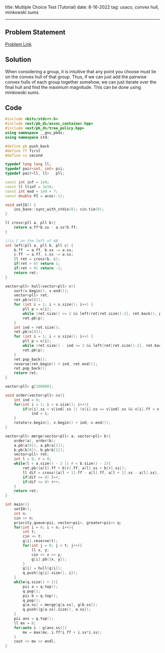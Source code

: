 title: Multiple Choice Test (Tutorial)
date: 8-16-2022
tag: usaco, convex hull, minkowski sums

---

## Problem Statement

[Problem Link](http://usaco.org/index.php?page=viewproblem2&cpid=1190)

## Solution

When considering a group, it is intuitive that any point you choose must lie on the convex hull of that group. Thus, if we can just add the pairwise convex hulls of each group together somehow, we can just iterate over the final hull and find the maximum magnitude. This can be done using minkowski sums.

## Code

```c++
#include <bits/stdc++.h>
#include <ext/pb_ds/assoc_container.hpp>
#include <ext/pb_ds/tree_policy.hpp>
using namespace __gnu_pbds;
using namespace std;

#define pb push_back
#define ff first
#define ss second

typedef long long ll;
typedef pair<int, int> pii;
typedef pair<ll, ll>   pll;

const int inf = 1e9;
const ll llinf = 1e18;
const int mod = 1e9 + 7;
const double PI = acos(-1);

void setIO() {
    ios_base::sync_with_stdio(0); cin.tie(0);
}

ll cross(pll a, pll b){
    return a.ff*b.ss - a.ss*b.ff;
}

//is C on the left of AB
int left(pll a, pll b, pll c) {
    b.ff -= a.ff, b.ss -= a.ss;
    c.ff -= a.ff, c.ss -= a.ss;
    ll ret = cross(b, c);
    if(ret > 0) return 1;
    if(ret < 0) return -1;
    return ret;
}

vector<pll> hull(vector<pll> v){
    sort(v.begin(), v.end());
    vector<pll> ret;
    ret.pb(v[0]);
    for (int i = 1; i < v.size(); i++) {
        pll p = v[i];
        while (ret.size() >= 2 && left(ret[ret.size()-2], ret.back(), p) < 0) ret.pop_back();
        ret.pb(p);
    }
    int ind = ret.size();
    ret.pb(v[0]);
    for (int i = 1; i < v.size(); i++) {
        pll p = v[i];
        while (ret.size() - ind >= 2 && left(ret[ret.size()-2], ret.back(), p) > 0) ret.pop_back();
        ret.pb(p);
    } 
    ret.pop_back();
    reverse(ret.begin() + ind, ret.end());
    ret.pop_back();
    return ret;
}

vector<pll> g[200000];

void order(vector<pll> &v){
    int ind = 0;
    for(int i = 1; i < v.size(); i++){
        if(v[i].ss < v[ind].ss || (v[i].ss == v[ind].ss && v[i].ff < v[ind].ff))
            ind = i;
    }
    rotate(v.begin(), v.begin() + ind, v.end());
}

vector<pll> merge(vector<pll> a, vector<pll> b){
    order(a), order(b);
    a.pb(a[0]), a.pb(a[1]);
    b.pb(b[0]), b.pb(b[1]);
    vector<pll> ret;
    int l = 0, r = 0;
    while(l < a.size() - 2 || r < b.size() - 2){
        ret.pb({a[l].ff + b[r].ff, a[l].ss + b[r].ss});
        ll dif = cross({a[l + 1].ff - a[l].ff, a[l + 1].ss - a[l].ss}, {b[r + 1].ff - b[r].ff, b[r + 1].ss - b[r].ss});
        if(dif >= 0) l++;
        if(dif <= 0) r++;
    }
    return ret;
}

int main(){
    setIO();
    int n;
    cin >> n;
    priority_queue<pii, vector<pii>, greater<pii>> q;
    for(int i = 0; i < n; i++){
        int t;
        cin >> t;
        g[i].reserve(t);
        for(int j = 0; j < t; j++){
            ll x, y;
            cin >> x >> y;
            g[i].pb({x, y});
        }
        g[i] = hull(g[i]);
        q.push({g[i].size(), i});
    }
    while(q.size() > 1){
        pii a = q.top();
        q.pop();
        pii b = q.top();
        q.pop();
        g[a.ss] = merge(g[a.ss], g[b.ss]);
        q.push({g[a.ss].size(), a.ss});
    }
    pii ans = q.top();
    ll mx = 0;
    for(auto i : g[ans.ss]){
        mx = max(mx, i.ff*i.ff + i.ss*i.ss);
    }
    cout << mx << endl;
}
```
